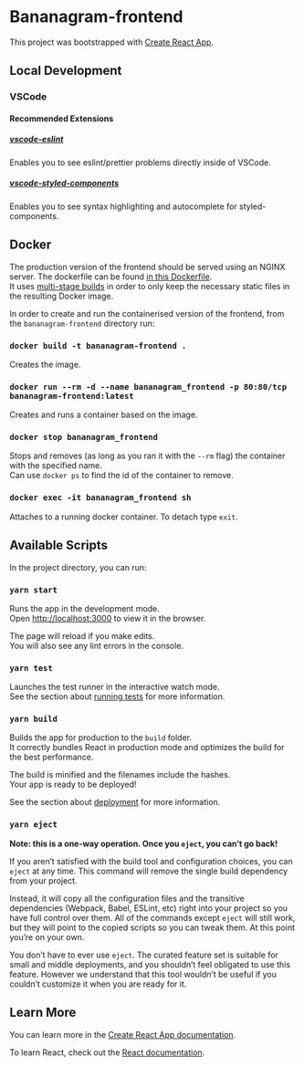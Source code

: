# Bananagram-frontend

This project was bootstrapped with [Create React App](https://github.com/facebook/create-react-app).

## Local Development

### VSCode

#### Recommended Extensions

##### [vscode-eslint](https://github.com/Microsoft/vscode-eslint)

Enables you to see eslint/prettier problems directly inside of VSCode.

##### [vscode-styled-components](https://github.com/styled-components/vscode-styled-components)

Enables you to see syntax highlighting and autocomplete for styled-components.

## Docker

The production version of the frontend should be served using an NGINX server. The dockerfile can be found [in this Dockerfile](./Dockerfile).<br>
It uses [multi-stage builds](https://docs.docker.com/develop/develop-images/multistage-build/) in order to only keep the necessary static files in the resulting Docker image.<br>

In order to create and run the containerised version of the frontend, from the `bananagram-frontend` directory run:

### `docker build -t bananagram-frontend .`

Creates the image.

### `docker run --rm -d --name bananagram_frontend -p 80:80/tcp bananagram-frontend:latest`

Creates and runs a container based on the image.

### `docker stop bananagram_frontend`

Stops and removes (as long as you ran it with the `--rm` flag) the container with the specified name.<br>
Can use `docker ps` to find the id of the container to remove.

### `docker exec -it bananagram_frontend sh`

Attaches to a running docker container. To detach type `exit`.

## Available Scripts

In the project directory, you can run:

### `yarn start`

Runs the app in the development mode.<br>
Open [http://localhost:3000](http://localhost:3000) to view it in the browser.

The page will reload if you make edits.<br>
You will also see any lint errors in the console.

### `yarn test`

Launches the test runner in the interactive watch mode.<br>
See the section about [running tests](https://facebook.github.io/create-react-app/docs/running-tests) for more information.

### `yarn build`

Builds the app for production to the `build` folder.<br>
It correctly bundles React in production mode and optimizes the build for the best performance.

The build is minified and the filenames include the hashes.<br>
Your app is ready to be deployed!

See the section about [deployment](https://facebook.github.io/create-react-app/docs/deployment) for more information.

### `yarn eject`

**Note: this is a one-way operation. Once you `eject`, you can’t go back!**

If you aren’t satisfied with the build tool and configuration choices, you can `eject` at any time. This command will remove the single build dependency from your project.

Instead, it will copy all the configuration files and the transitive dependencies (Webpack, Babel, ESLint, etc) right into your project so you have full control over them. All of the commands except `eject` will still work, but they will point to the copied scripts so you can tweak them. At this point you’re on your own.

You don’t have to ever use `eject`. The curated feature set is suitable for small and middle deployments, and you shouldn’t feel obligated to use this feature. However we understand that this tool wouldn’t be useful if you couldn’t customize it when you are ready for it.

## Learn More

You can learn more in the [Create React App documentation](https://facebook.github.io/create-react-app/docs/getting-started).

To learn React, check out the [React documentation](https://reactjs.org/).
